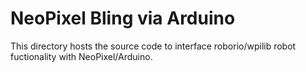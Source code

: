 # NeoPixel Bling via Arduino
This directory hosts the source code to interface roborio/wpilib robot fuctionality with
NeoPixel/Arduino.